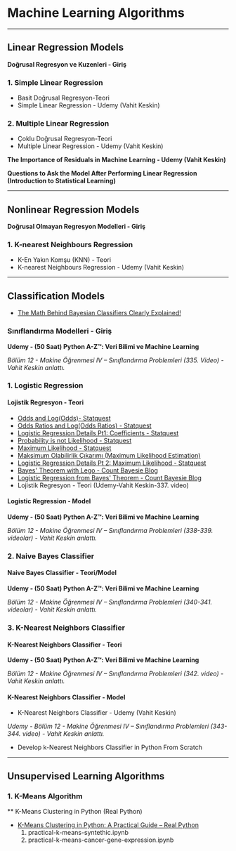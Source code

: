 
# Machine Learning Algorithms
____
## Linear Regression Models
**Doğrusal Regresyon ve Kuzenleri - Giriş**

### 1. Simple Linear Regression
* Basit Doğrusal Regresyon-Teori
* Simple Linear Regression - Udemy (Vahit Keskin)

### 2. Multiple Linear Regression
* Çoklu Doğrusal Regresyon-Teori
* Multiple Linear Regression - Udemy (Vahit Keskin)


**The Importance of Residuals in Machine Learning - Udemy (Vahit Keskin)** 

**Questions to Ask the Model After Performing Linear Regression (Introduction to Statistical Learning)**

____

## Nonlinear Regression Models
**Doğrusal Olmayan Regresyon Modelleri - Giriş**

### 1. K-nearest Neighbours Regression
* K-En Yakın Komşu (KNN) - Teori
* K-nearest Neighbours Regression - Udemy (Vahit Keskin)

____


## Classification Models
* [The Math Behind Bayesian Classifiers Clearly Explained!](https://www.youtube.com/watch?v=lFJbZ6LVxN8)

### Sınıflandırma Modelleri - Giriş
**Udemy - (50 Saat) Python A-Z™: Veri Bilimi ve Machine Learning**

*Bölüm 12 - Makine Öğrenmesi IV – Sınıflandırma Problemleri (335. Video) - Vahit Keskin anlattı.* 

### 1. Logistic Regression
#### Lojistik Regresyon - Teori
* [Odds and Log(Odds)- Statquest](https://www.youtube.com/watch?v=ARfXDSkQf1Y)
* [Odds Ratios and Log(Odds Ratios) - Statquest](https://www.youtube.com/watch?v=8nm0G-1uJzA&t=38s)
* [Logistic Regression Details Pt1: Coefficients - Statquest](https://www.youtube.com/watch?v=vN5cNN2-HWE)
* [Probability is not Likelihood - Statquest](https://www.youtube.com/watch?v=pYxNSUDSFH4)
* [Maximum Likelihood - Statquest](https://www.youtube.com/watch?v=XepXtl9YKwc)
* [Maksimum Olabilirlik Çıkarımı (Maximum Likelihood Estimation)](https://medium.com/rick-sanchez-cs/maksimum-olabilirlik-%C3%A7%C4%B1kar%C4%B1m%C4%B1-maximum-likelihood-estimation-1b9d7312d1bd)
* [Logistic Regression Details Pt 2: Maximum Likelihood - Statquest](https://www.youtube.com/watch?v=BfKanl1aSG0)
* [Bayes' Theorem with Lego - Count Bayesie Blog](https://www.countbayesie.com/blog/2015/2/18/bayes-theorem-with-lego)
* [Logistic Regression from Bayes' Theorem - Count Bayesie Blog](https://www.countbayesie.com/blog/2019/6/12/logistic-regression-from-bayes-theorem)
* Lojistik Regresyon - Teori (Udemy-Vahit Keskin-337. video)


#### Logistic Regression - Model
**Udemy - (50 Saat) Python A-Z™: Veri Bilimi ve Machine Learning**

*Bölüm 12 - Makine Öğrenmesi IV – Sınıflandırma Problemleri (338-339. videolar) - Vahit Keskin anlattı.*

### 2. Naive Bayes Classifier

#### Naive Bayes Classifier - Teori/Model
**Udemy - (50 Saat) Python A-Z™: Veri Bilimi ve Machine Learning**

*Bölüm 12 - Makine Öğrenmesi IV – Sınıflandırma Problemleri (340-341. videolar) - Vahit Keskin anlattı.*

### 3. K-Nearest Neighbors Classifier

#### K-Nearest Neighbors Classifier - Teori
**Udemy - (50 Saat) Python A-Z™: Veri Bilimi ve Machine Learning**

*Bölüm 12 - Makine Öğrenmesi IV – Sınıflandırma Problemleri (342. video) - Vahit Keskin anlattı.*

#### K-Nearest Neighbors Classifier - Model

* K-Nearest Neighbors Classifier - Udemy (Vahit Keskin)

*Udemy - Bölüm 12 - Makine Öğrenmesi IV – Sınıflandırma Problemleri (343-344. video) - Vahit Keskin anlattı.*
* Develop k-Nearest Neighbors Classifier in Python From Scratch

____

## Unsupervised Learning Algorithms
### 1. K-Means Algorithm
** K-Means Clustering in Python (Real Python)
* [K-Means Clustering in Python: A Practical Guide – Real Python](https://realpython.com/k-means-clustering-python/) 
  1. practical-k-means-syntethic.ipynb
  2. practical-k-means-cancer-gene-expression.ipynb 

